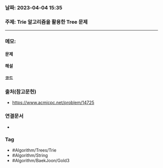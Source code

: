 ### 날짜: 2023-04-04 15:35

### 주제: Trie 알고리즘을 활용한 Tree 문제
---
### 메모: 
#### 문제

#### 해설 

#### 코드

### 출처(참고문헌) 
- https://www.acmicpc.net/problem/14725

### 연결문서 
- 

### Tag
- #Algorithm/Trees/Trie
- #Algorithm/String
- #Algorithm/BaekJoon/Gold3 